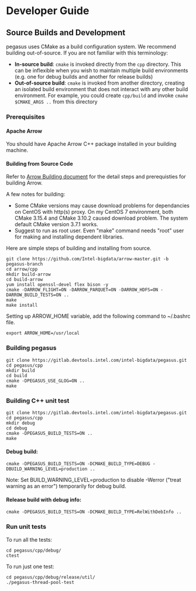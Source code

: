# Developer Guide

## Source Builds and Development
pegasus uses CMake as a build configuration system. We recommend building
out-of-source. If you are not familiar with this terminology:

* **In-source build**: ``cmake`` is invoked directly from the ``cpp``
  directory. This can be inflexible when you wish to maintain multiple build
  environments (e.g. one for debug builds and another for release builds)
* **Out-of-source build**: ``cmake`` is invoked from another directory,
  creating an isolated build environment that does not interact with any other
  build environment. For example, you could create ``cpp/build`` and
  invoke ``cmake $CMAKE_ARGS ..`` from this directory

### Prerequisites

#### Apache Arrow
You should have Apache Arrow C++ package installed in your building machine.

#### Building from Source Code
Refer to [Arrow Building document](https://arrow.apache.org/docs/developers/cpp.html#building) for the detail steps and prerequisties for building Arrow.

A few notes for building:
- Some CMake versions may cause download problems for dependancies on CentOS with http(s) proxy. On my CentOS 7 environment, both CMake 3.15.4 and CMake 3.10.2 caused download problem. The system default CMake version 3.7.1 works.
- Suggest to run as root user. Even "make" command needs "root" user for making and installing dependent libraries.

Here are simple steps of building and installing from source.

```
git clone https://github.com/Intel-bigdata/arrow-master.git -b pegasus-branch
cd arrow/cpp
mkdir build-arrow
cd build-arrow
yum install openssl-devel flex bison -y
cmake -DARROW_FLIGHT=ON -DARROW_PARQUET=ON -DARROW_HDFS=ON -DARROW_BUILD_TESTS=ON ..
make
make install
```

Setting up ARROW_HOME variable, add the following command to ~/.bashrc file.
```
export ARROW_HOME=/usr/local
```

### Building pegasus

```
git clone https://gitlab.devtools.intel.com/intel-bigdata/pegasus.git
cd pegasus/cpp
mkdir build
cd build
cmake -DPEGASUS_USE_GLOG=ON ..
make
```

### Building C++ unit test
```
git clone https://gitlab.devtools.intel.com/intel-bigdata/pegasus.git
cd pegasus/cpp
mkdir debug
cd debug
cmake -DPEGASUS_BUILD_TESTS=ON ..
make
```
#### Debug build:
```
cmake -DPEGASUS_BUILD_TESTS=ON -DCMAKE_BUILD_TYPE=DEBUG -DBUILD_WARNING_LEVEL=production ..
```
Note: Set BUILD_WARNING_LEVEL=production to disable -Werror ("treat warning as an error") temporarily for debug build.
#### Release build with debug info:
```
cmake -DPEGASUS_BUILD_TESTS=ON -DCMAKE_BUILD_TYPE=RelWithDebInfo ..
```

### Run unit tests
To run all the tests:
```
cd pegasus/cpp/debug/
ctest
```
To run just one test:
```
cd pegasus/cpp/debug/release/util/
./pegasus-thread-pool-test
```
